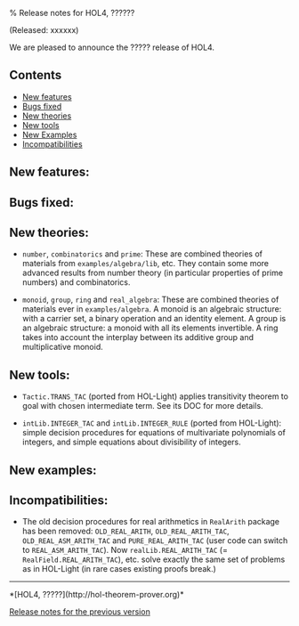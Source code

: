 % Release notes for HOL4, ??????

<!-- search and replace ?????? strings corresponding to release name -->
<!-- indent code within bulleted lists to column 11 -->

(Released: xxxxxx)

We are pleased to announce the ????? release of HOL4.

Contents
--------

-   [New features](#new-features)
-   [Bugs fixed](#bugs-fixed)
-   [New theories](#new-theories)
-   [New tools](#new-tools)
-   [New Examples](#new-examples)
-   [Incompatibilities](#incompatibilities)

New features:
-------------

Bugs fixed:
-----------

New theories:
-------------

- `number`, `combinatorics` and `prime`: These are combined theories of materials
   from `examples/algebra/lib`, etc. They contain some more advanced results from
   number theory (in particular properties of prime numbers) and combinatorics.
 
- `monoid`, `group`, `ring` and `real_algebra`: These are combined theories
   of materials ever in `examples/algebra`. A monoid is an algebraic structure:
   with a carrier set, a binary operation and an identity element. A group is an
   algebraic structure: a monoid with all its elements invertible. A ring takes
   into account the interplay between its additive group and multiplicative monoid.

New tools:
----------

- `Tactic.TRANS_TAC` (ported from HOL-Light) applies transitivity theorem to goal
  with chosen intermediate term. See its DOC for more details.

- `intLib.INTEGER_TAC` and `intLib.INTEGER_RULE` (ported from HOL-Light): simple
  decision procedures for equations of multivariate polynomials of integers, and
  simple equations about divisibility of integers.

New examples:
-------------

Incompatibilities:
------------------

- The old decision procedures for real arithmetics in `RealArith` package has been
  removed: `OLD_REAL_ARITH`, `OLD_REAL_ARITH_TAC`, `OLD_REAL_ASM_ARITH_TAC` and
 `PURE_REAL_ARITH_TAC` (user code can switch to `REAL_ASM_ARITH_TAC`).
  Now `realLib.REAL_ARITH_TAC` (= `RealField.REAL_ARITH_TAC`), etc. solve exactly
  the same set of problems as in HOL-Light (in rare cases existing proofs break.)

* * * * *

<div class="footer">
*[HOL4, ?????](http://hol-theorem-prover.org)*

[Release notes for the previous version](trindemossen-1.release.html)

</div>
